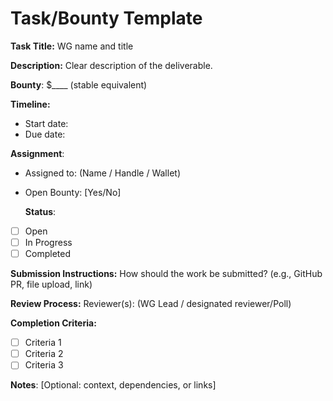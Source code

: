 # Task/Bounty Template

**Task Title:**
WG name and title

**Description:**
Clear description of the deliverable.

**Bounty**: 
$____ (stable equivalent)

**Timeline:**
- Start date:
- Due date:

**Assignment**:
- Assigned to: (Name / Handle / Wallet)
- Open Bounty: [Yes/No]

  **Status**:
- [ ] Open  
- [ ] In Progress  
- [ ] Completed  
  
**Submission Instructions:**
How should the work be submitted? (e.g., GitHub PR, file upload, link)

**Review Process:**
Reviewer(s): (WG Lead / designated reviewer/Poll)

**Completion Criteria:**
- [ ] Criteria 1
- [ ] Criteria 2
- [ ] Criteria 3

**Notes**:
[Optional: context, dependencies, or links]

